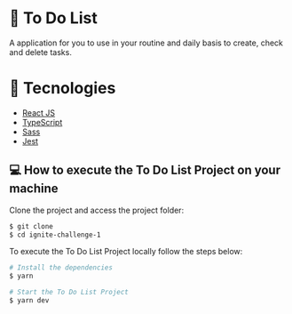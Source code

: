 # 🔖 To Do List

A application for you to use in your routine and daily basis to create, check and delete tasks. 

# 🔧 Tecnologies
- [React JS](https://reactjs.org)
- [TypeScript](https://www.typescriptlang.org/)
- [Sass](https://sass-lang.com)
- [Jest](https://jestjs.io/pt-BR/)

## 💻 How to execute the To Do List Project on your machine

Clone the project and access the project folder:
```bash
$ git clone 
$ cd ignite-challenge-1
```
To execute the To Do List Project locally follow the steps below:
```bash
# Install the dependencies
$ yarn

# Start the To Do List Project
$ yarn dev
```
